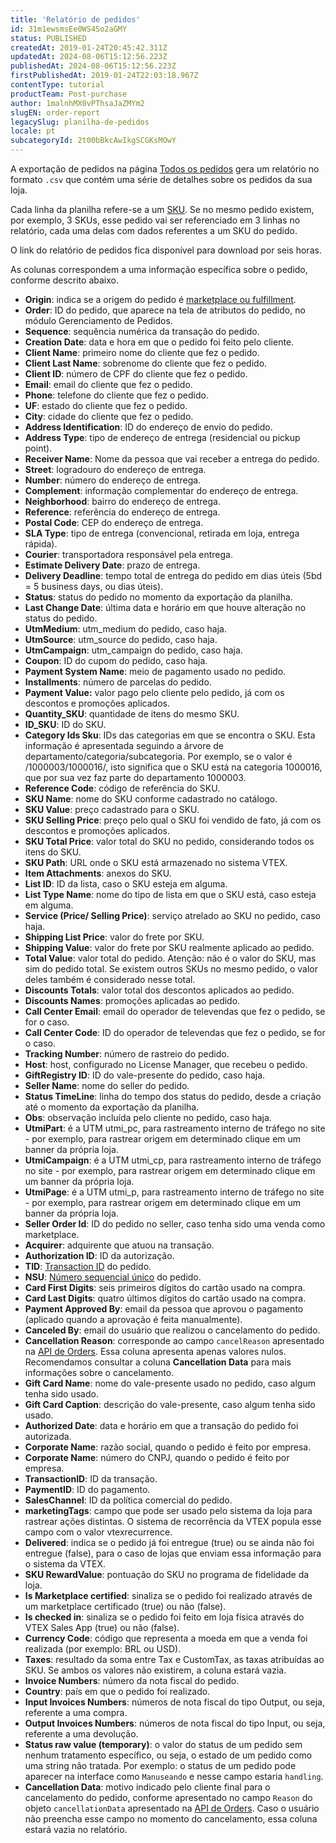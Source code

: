 ```yaml
---
title: 'Relatório de pedidos'
id: 31m1ewsmsEe0WS4So2aGMY
status: PUBLISHED
createdAt: 2019-01-24T20:45:42.311Z
updatedAt: 2024-08-06T15:12:56.223Z
publishedAt: 2024-08-06T15:12:56.223Z
firstPublishedAt: 2019-01-24T22:03:18.967Z
contentType: tutorial
productTeam: Post-purchase
author: 1malnhMX0vPThsaJaZMYm2
slugEN: order-report
legacySlug: planilha-de-pedidos
locale: pt
subcategoryId: 2t00bBkcAwIkgSCGKsMOwY
---
```


A exportação de pedidos na página [Todos os pedidos](https://help.vtex.com/pt/tutorial/todos-os-pedidos--2QTduKHAJMFIZ3BAsi6Pi) gera um relatório no formato `.csv` que contém uma série de detalhes sobre os pedidos da sua loja.

Cada linha da planilha refere-se a um [SKU](https://help.vtex.com/pt/tutorial/o-que-e-um-sku--1K75s4RXAQyOuGUYKMM68u). Se no mesmo pedido existem, por exemplo, 3 SKUs, esse pedido vai ser referenciado em 3 linhas no relatório, cada uma delas com dados referentes a um SKU do pedido.

<div class = "alert alert-info">
O link do relatório de pedidos fica disponível para download por seis horas.
</div>

As colunas correspondem a uma informação específica sobre o pedido, conforme descrito abaixo.

*   **Origin**: indica se a origem do pedido é [marketplace ou fulfillment](https://help.vtex.com/pt/tutorial/estrategias-de-marketplace-na-vtex--tutorials_402).
*   **Order**: ID do pedido, que aparece na tela de atributos do pedido, no módulo Gerenciamento de Pedidos.
*   **Sequence**: sequência numérica da transação do pedido.
*   **Creation Date**: data e hora em que o pedido foi feito pelo cliente.
*   **Client Name**: primeiro nome do cliente que fez o pedido.
*   **Client Last Name**: sobrenome do cliente que fez o pedido.
*   **Client ID**: número de CPF do cliente que fez o pedido.
*   **Email**: email do cliente que fez o pedido.
*   **Phone**: telefone do cliente que fez o pedido.
*   **UF**: estado do cliente que fez o pedido.
*   **City**: cidade do cliente que fez o pedido.
*   **Address Identification**: ID do endereço de envio do pedido.
*   **Address Type**: tipo de endereço de entrega (residencial ou pickup point).
*   **Receiver Name**: Nome da pessoa que vai receber a entrega do pedido.
*   **Street**: logradouro do endereço de entrega.
*   **Number**: número do endereço de entrega.
*   **Complement**: informação complementar do endereço de entrega.
*   **Neighborhood**: bairro do endereço de entrega.
*   **Reference**: referência do endereço de entrega.
*   **Postal  Code**: CEP do endereço de entrega.
*   **SLA Type**: tipo de entrega (convencional, retirada em loja, entrega rápida).
*   **Courier**: transportadora responsável pela entrega.
*   **Estimate Delivery Date**: prazo de entrega.
*   **Delivery Deadline**: tempo total de entrega do pedido em dias úteis (5bd = 5 business days, ou dias úteis).
*   **Status**: status do pedido no momento da exportação da planilha.
*   **Last Change Date**: última data e horário em que houve alteração no status do pedido.
*   **UtmMedium**: utm_medium do pedido, caso haja.
*   **UtmSource**: utm_source do pedido, caso haja.
*   **UtmCampaign**: utm_campaign do pedido, caso haja.
*   **Coupon**: ID do cupom do pedido, caso haja.
*   **Payment System Name**: meio de pagamento usado no pedido.
*   **Installments**: número de parcelas do pedido.
*   **Payment Value:** valor pago pelo cliente pelo pedido, já com os descontos e promoções aplicados.
*   **Quantity_SKU**: quantidade de itens do mesmo SKU.
*   **ID_SKU**: ID do SKU.
*   **Category Ids Sku**: IDs das categorias em que se encontra o SKU. Esta informação é apresentada seguindo a árvore de departamento/categoria/subcategoria. Por exemplo, se o valor é /1000003/1000016/, isto significa que o SKU está na categoria 1000016, que por sua vez faz parte do departamento 1000003.
*   **Reference Code**: código de referência do SKU.
*   **SKU Name**: nome do SKU conforme cadastrado no catálogo.
*   **SKU Value**: preço cadastrado para o SKU.
*   **SKU Selling Price**: preço pelo qual o SKU foi vendido de fato, já com os descontos e promoções aplicados.
*   **SKU Total Price**: valor total do SKU no pedido, considerando todos os itens do SKU.
*   **SKU Path**: URL onde o SKU está armazenado no sistema VTEX.
*   **Item Attachments**: anexos do SKU.
*   **List ID**: ID da lista, caso o SKU esteja em alguma.
*   **List Type Name**: nome do tipo de lista em que o SKU está, caso esteja em alguma.
*   **Service (Price/ Selling Price)**: serviço atrelado ao SKU no pedido, caso haja.
*   **Shipping List Price**: valor do frete por SKU.
*   **Shipping Value**: valor do frete por SKU realmente aplicado ao pedido.
*   **Total Value**: valor total do pedido. Atenção: não é o valor do SKU, mas sim do pedido total. Se existem outros SKUs no mesmo pedido, o valor deles também é considerado nesse total.
*   **Discounts Totals**: valor total dos descontos aplicados ao pedido.
*   **Discounts Names**: promoções aplicadas ao pedido.
*   **Call Center Email**: email do operador de televendas que fez o pedido, se for o caso.
*   **Call Center Code**: ID do operador de televendas que fez o pedido, se for o caso.
*   **Tracking Number**: número de rastreio do pedido.
*   **Host**: host, configurado no License Manager, que recebeu o pedido.
*   **GiftRegistry ID**: ID do vale-presente do pedido, caso haja.
*   **Seller Name**: nome do seller do pedido.
*   **Status TimeLine**: linha do tempo dos status do pedido, desde a criação até o momento da exportação da planilha.
*   **Obs**: observação incluída pelo cliente no pedido, caso haja.
*   **UtmiPart**: é a UTM utmi_pc, para rastreamento interno de tráfego no site - por exemplo, para rastrear origem em determinado clique em um banner da própria loja.
*   **UtmiCampaign**: é a UTM utmi_cp, para rastreamento interno de tráfego no site - por exemplo, para rastrear origem em determinado clique em um banner da própria loja.
*   **UtmiPage**: é a UTM utmi_p, para rastreamento interno de tráfego no site - por exemplo, para rastrear origem em determinado clique em um banner da própria loja.
*   **Seller Order Id**: ID do pedido no seller, caso tenha sido uma venda como marketplace.
*   **Acquirer**: adquirente que atuou na transação.
*   **Authorization ID**: ID da autorização.
*   **TID**: [Transaction ID](https://help.vtex.com/pt/tutorial/como-achar-nsu-e-tid-do-pedido--frequentlyAskedQuestions_477) do pedido.
*   **NSU**: [Número sequencial único](https://help.vtex.com/pt/tutorial/como-achar-nsu-e-tid-do-pedido--frequentlyAskedQuestions_477) do pedido.
*   **Card First Digits**: seis primeiros dígitos do cartão usado na compra.
*   **Card Last Digits**: quatro últimos dígitos do cartão usado na compra.
*   **Payment Approved By**: email da pessoa que aprovou o pagamento (aplicado quando a aprovação é feita manualmente).
*   **Canceled By**: email do usuário que realizou o cancelamento do pedido.
*   **Cancellation Reason**: corresponde ao campo `cancelReason` apresentado na [API de Orders](https://developers.vtex.com/docs/api-reference/orders-api#post-/api/oms/pvt/orders/-orderId-/cancel). Essa coluna apresenta apenas valores nulos. Recomendamos consultar a coluna **Cancellation Data** para mais informações sobre o cancelamento.
*   **Gift Card Name**: nome do vale-presente usado no pedido, caso algum tenha sido usado.
*   **Gift Card Caption**: descrição do vale-presente, caso algum tenha sido usado.
*   **Authorized Date**: data e horário em que a transação do pedido foi autorizada.
*   **Corporate Name**: razão social, quando o pedido é feito por empresa.
*   **Corporate Name**: número do CNPJ, quando o pedido é feito por empresa.
*   **TransactionID**: ID da transação.
*   **PaymentID**: ID do pagamento.
*   **SalesChannel**: ID da política comercial do pedido.
*   **marketingTags**: campo que pode ser usado pelo sistema da loja para rastrear ações distintas. O sistema de recorrência da VTEX popula esse campo com o valor vtexrecurrence.
*   **Delivered**: indica se o pedido já foi entregue (true) ou se ainda não foi entregue (false), para o caso de lojas que enviam essa informação para o sistema da VTEX.
*   **SKU RewardValue**: pontuação do SKU no programa de fidelidade da loja.
*   **Is Marketplace certified**: sinaliza se o pedido foi realizado através de um marketplace certificado (true) ou não (false).
*   **Is checked in**: sinaliza se o pedido foi feito em loja física através do VTEX Sales App (true) ou não (false).
*   **Currency Code**: código que representa a moeda em que a venda foi realizada (por exemplo: BRL ou USD).
*   **Taxes**: resultado da soma entre Tax e CustomTax, as taxas atribuídas ao SKU. Se ambos os valores não existirem, a coluna estará vazia.
*   **Invoice Numbers**: número da nota fiscal do pedido.
*   **Country**: país em que o pedido foi realizado.
*   **Input Invoices Numbers**: números de nota fiscal do tipo Output, ou seja, referente a uma compra.
*   **Output Invoices Numbers**: números de nota fiscal do tipo Input, ou seja, referente a uma devolução.
*   **Status raw value (temporary)**: o valor do status de um pedido sem nenhum tratamento específico, ou seja, o estado de um pedido como uma string não tratada. Por exemplo: o status de um pedido pode aparecer na interface como `Manuseando` e nesse campo estaria `handling`.
*   **Cancellation Data**: motivo indicado pelo cliente final para o cancelamento do pedido, conforme apresentado no campo `Reason` do objeto `cancellationData` apresentado na [API de Orders](https://developers.vtex.com/docs/api-reference/orders-api#post-/api/oms/pvt/orders/-orderId-/cancel). Caso o usuário não preencha esse campo no momento do cancelamento, essa coluna estará vazia no relatório.
